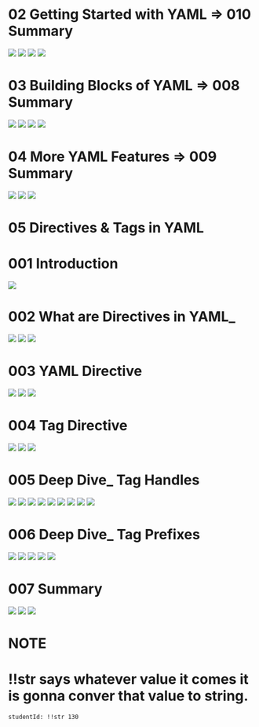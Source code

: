 # 02 Getting Started with YAML => 010 Summary
![](Images/2022-10-15-17-53-08.png)
![](Images/2022-10-15-17-53-22.png)
![](Images/2022-10-15-17-53-36.png)
![](Images/2022-10-15-17-53-52.png)

# 03 Building Blocks of YAML => 008 Summary
![](Images/2022-10-15-22-16-17.png)
![](Images/2022-10-15-22-16-35.png)
![](Images/2022-10-15-22-16-49.png)
![](Images/2022-10-15-22-17-06.png)

# 04 More YAML Features => 009 Summary
![](Images/2022-10-16-07-44-51.png)
![](Images/2022-10-16-07-45-09.png)
![](Images/2022-10-16-07-45-30.png)

# 05 Directives & Tags in YAML

# 001 Introduction
![](Images/2022-10-16-08-24-06.png)

# 002 What are Directives in YAML_
![](Images/2022-10-16-08-25-09.png)
![](Images/2022-10-16-08-27-59.png)
![](Images/2022-10-16-08-30-03.png)

# 003 YAML Directive
![](Images/2022-10-16-08-31-18.png)
![](Images/2022-10-16-08-31-52.png)
![](Images/2022-10-16-08-32-10.png)

# 004 Tag Directive
![](Images/2022-10-16-08-35-27.png)
![](Images/2022-10-16-08-40-52.png)
![](Images/2022-10-16-08-41-49.png)

# 005 Deep Dive_ Tag Handles
![](Images/2022-10-16-08-43-31.png)
![](Images/2022-10-16-08-44-14.png)
![](Images/2022-10-16-08-44-47.png)
![](Images/2022-10-16-08-45-28.png)
![](Images/2022-10-16-08-45-44.png)
![](Images/2022-10-16-08-45-58.png)
![](Images/2022-10-16-08-46-15.png)
![](Images/2022-10-16-08-46-33.png)
![](Images/2022-10-16-08-46-57.png)

# 006 Deep Dive_ Tag Prefixes
![](Images/2022-10-16-08-48-23.png)
![](Images/2022-10-16-08-48-43.png)
![](Images/2022-10-16-08-48-58.png)
![](Images/2022-10-16-08-49-14.png)
![](Images/2022-10-16-08-49-31.png)

# 007 Summary
![](Images/2022-10-16-08-51-06.png)
![](Images/2022-10-16-08-51-21.png)
![](Images/2022-10-16-08-51-38.png)

# NOTE
# !!str says whatever value it comes it is gonna conver that value to string.
    studentId: !!str 130